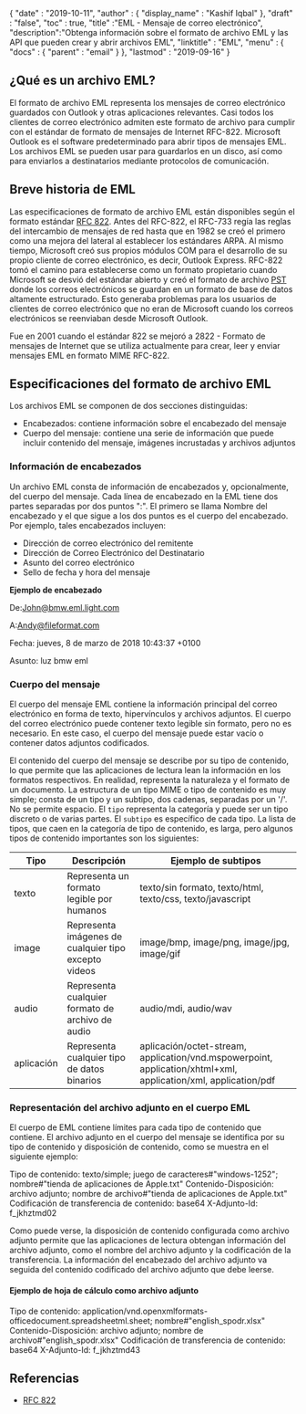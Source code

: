 {
  "date" : "2019-10-11",
  "author" : {
    "display_name" : "Kashif Iqbal"
},
  "draft" : "false",
  "toc" : true,
  "title" :"EML - Mensaje de correo electrónico",
  "description":"Obtenga información sobre el formato de archivo EML y las API que pueden crear y abrir archivos EML",
  "linktitle" : "EML",
  "menu" : {
    "docs" : {
      "parent" : "email"
}
},
  "lastmod" : "2019-09-16"
}

## ¿Qué es un archivo EML?

El formato de archivo EML representa los mensajes de correo electrónico guardados con Outlook y otras aplicaciones relevantes. Casi todos los clientes de correo electrónico admiten este formato de archivo para cumplir con el estándar de formato de mensajes de Internet RFC-822. Microsoft Outlook es el software predeterminado para abrir tipos de mensajes EML. Los archivos EML se pueden usar para guardarlos en un disco, así como para enviarlos a destinatarios mediante protocolos de comunicación.

## Breve historia de EML

Las especificaciones de formato de archivo EML están disponibles según el formato estándar [RFC 822](https://www.ietf.org/rfc/rfc0822.txt). Antes del RFC-822, el RFC-733 regía las reglas del intercambio de mensajes de red hasta que en 1982 se creó el primero como una mejora del lateral al establecer los estándares ARPA. Al mismo tiempo, Microsoft creó sus propios módulos COM para el desarrollo de su propio cliente de correo electrónico, es decir, Outlook Express. RFC-822 tomó el camino para establecerse como un formato propietario cuando Microsoft se desvió del estándar abierto y creó el formato de archivo [PST](/es/email/pst/) donde los correos electrónicos se guardan en un formato de base de datos altamente estructurado. Esto generaba problemas para los usuarios de clientes de correo electrónico que no eran de Microsoft cuando los correos electrónicos se reenviaban desde Microsoft Outlook.

Fue en 2001 cuando el estándar 822 se mejoró a 2822 - Formato de mensajes de Internet que se utiliza actualmente para crear, leer y enviar mensajes EML en formato MIME RFC-822.

## Especificaciones del formato de archivo EML

Los archivos EML se componen de dos secciones distinguidas:

* Encabezados: contiene información sobre el encabezado del mensaje
* Cuerpo del mensaje: contiene una serie de información que puede incluir contenido del mensaje, imágenes incrustadas y archivos adjuntos

### Información de encabezados ###

Un archivo EML consta de información de encabezados y, opcionalmente, del cuerpo del mensaje. Cada línea de encabezado en la EML tiene dos partes separadas por dos puntos ":". El primero se llama Nombre del encabezado y el que sigue a los dos puntos es el cuerpo del encabezado. Por ejemplo, tales encabezados incluyen:

* Dirección de correo electrónico del remitente
* Dirección de Correo Electrónico del Destinatario
* Asunto del correo electrónico
* Sello de fecha y hora del mensaje

**Ejemplo de encabezado**

De:<John@bmw.eml.light.com>

A:<Andy@fileformat.com>

Fecha: jueves, 8 de marzo de 2018 10:43:37 +0100

Asunto: luz bmw eml

### Cuerpo del mensaje ###

El cuerpo del mensaje EML contiene la información principal del correo electrónico en forma de texto, hipervínculos y archivos adjuntos. El cuerpo del correo electrónico puede contener texto legible sin formato, pero no es necesario. En este caso, el cuerpo del mensaje puede estar vacío o contener datos adjuntos codificados.

El contenido del cuerpo del mensaje se describe por su tipo de contenido, lo que permite que las aplicaciones de lectura lean la información en los formatos respectivos. En realidad, representa la naturaleza y el formato de un documento. La estructura de un tipo MIME o tipo de contenido es muy simple; consta de un tipo y un subtipo, dos cadenas, separadas por un '/'. No se permite espacio. El `tipo` representa la categoría y puede ser un tipo discreto o de varias partes. El `subtipo` es específico de cada tipo. La lista de tipos, que caen en la categoría de tipo de contenido, es larga, pero algunos tipos de contenido importantes son los siguientes:


|**Tipo**|**Descripción**|**Ejemplo de subtipos**
---|---|---|
|texto|Representa un formato legible por humanos|texto/sin formato, texto/html, texto/css, texto/javascript
|image|Representa imágenes de cualquier tipo excepto videos|image/bmp, image/png, image/jpg, image/gif
|audio|Representa cualquier formato de archivo de audio|audio/mdi, audio/wav
|aplicación|Representa cualquier tipo de datos binarios|aplicación/octet-stream, application/vnd.mspowerpoint, application/xhtml+xml, application/xml, application/pdf

### Representación del archivo adjunto en el cuerpo EML ###

El cuerpo de EML contiene límites para cada tipo de contenido que contiene. El archivo adjunto en el cuerpo del mensaje se identifica por su tipo de contenido y disposición de contenido, como se muestra en el siguiente ejemplo:

Tipo de contenido: texto/simple; juego de caracteres#"windows-1252"; nombre#"tienda de aplicaciones de Apple.txt"
Contenido-Disposición: archivo adjunto; nombre de archivo#"tienda de aplicaciones de Apple.txt"
Codificación de transferencia de contenido: base64
X-Adjunto-Id: f_jkhztmd02

Como puede verse, la disposición de contenido configurada como archivo adjunto permite que las aplicaciones de lectura obtengan información del archivo adjunto, como el nombre del archivo adjunto y la codificación de la transferencia. La información del encabezado del archivo adjunto va seguida del contenido codificado del archivo adjunto que debe leerse.

#### Ejemplo de hoja de cálculo como archivo adjunto ####

Tipo de contenido: application/vnd.openxmlformats-officedocument.spreadsheetml.sheet; nombre#"english_spodr.xlsx"
Contenido-Disposición: archivo adjunto; nombre de archivo#"english_spodr.xlsx"
Codificación de transferencia de contenido: base64
X-Adjunto-Id: f_jkhztmd43

## Referencias

* [RFC 822](https://www.ietf.org/rfc/rfc0822.txt)

